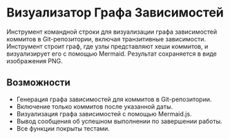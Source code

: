 # Визуализатор Графа Зависимостей

Инструмент командной строки для визуализации графа зависимостей коммитов в Git-репозитории, включая транзитивные зависимости. Инструмент строит граф, где узлы представляют хеши коммитов, и визуализирует его с помощью Mermaid. Результат сохраняется в виде изображения PNG.

## Возможности

- Генерация графа зависимостей для коммитов в Git-репозитории.
- Включение только коммитов после указанной даты.
- Визуализация графа зависимостей с помощью Mermaid.js.
- Вывод сообщения об успешном выполнении по завершении работы.
- Все функции покрыты тестами.

